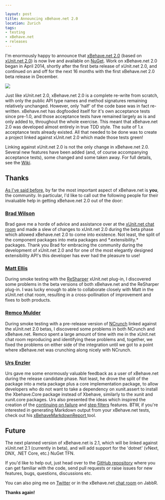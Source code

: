 ```yaml
---

layout: post
title: Announcing xBehave.net 2.0
location: Zurich
tags:
- testing
- xBehave.net
- releases
---
```


I'm enormously happy to announce that [xBehave.net 2.0](http://xbehave.github.io/) (based on [xUnit.net 2.0](http://xunit.github.io/)) is now live and available on [NuGet](https://www.nuget.org/packages/Xbehave/2.0.0). Work on xBehave.net 2.0 began in April 2014, shortly after the first beta release of xUnit.net 2.0, and continued on and off for the next 16 months with the first xBehave.net 2.0 beta release in December. 

![](https://raw.github.com/xbehave/xbehave.net/master/assets/xbehave_128x128.png)

Just like xUnit.net 2.0, xBehave.net 2.0 is a complete re-write from scratch, with only the public API type names and method signatures remaining relatively unchanged. However, only 'half' of the code base was in fact re-written. xBehave.net has dogfooded itself for it's own acceptance tests since pre-1.0, and those acceptance tests have remained largely as is and only added to, throughout the whole exercise. This meant that xBehave.net 2.0 was developed almost entirely in true TDD style. The suite of 1.x acceptance tests already existed. All that needed to be done was to create a project linked against xUnit.net 2.0 which made those tests green!

Linking against xUnit.net 2.0 is not the only change in xBehave.net 2.0. Several new features have been added (and, of course accompanying acceptance tests), some changed and some taken away. For full details, see the [Wiki](https://github.com/xbehave/xbehave.net/wiki/Changes-in-version-2.0).

<!--excerpt-->

## Thanks ##

[As I've said before](/2013/10/09/announcing-xbehave-net-1-0/), by far the most important aspect of xBehave.net is **you**, the community. In particular, I'd like to call out the following people for their invaluable help in getting xBehave.net 2.0 out of the door:

### [Brad Wilson](https://github.com/bradwilson)

Brad gave me a horde of advice and assistance over at the [xUnit.net chat room](https://xunit.slack.com/messages/general/details/) and made a slew of changes to xUnit.net 2.0 during the beta phase which allowed xBehave.net 2.0 to come into existence. Not least, the split of the component packages into meta packages and \*.extensibility.\* packages. Thank you Brad for embracing the community during the development of xUnit.net 2.0 and for one of the most elegantly designed extensibility API's this developer has ever had the pleasure to use!

### [Matt Ellis](https://github.com/citizenmatt)

During smoke testing with the [ReSharper](https://www.jetbrains.com/resharper/) xUnit.net plug-in, I discovered some problems in the beta versions of both xBehave.net and the ReSharper plug-in. I was lucky enough to able to collaborate closely with Matt in the xUnit.net chat room, resulting in a cross-pollination of improvement and fixes to both products.

### [Remco Mulder](https://github.com/remcomulder)

During smoke testing with a pre-release version of [NCrunch](http://www.ncrunch.net/) linked against the xUnit.net 2.0 betas, I discovered some problems in both NCrunch and xBehave.net. Remco spent a large amount of time with me in the xUnit.net chat room reproducing and identifying these problems and, together, we fixed the problems on either side of the integration until we got to a point where xBehave.net was crunching along nicely with NCrunch.

### [Urs Enzler](https://github.com/ursenzler)

Urs gave me some enormously valuable feedback as a user of xBehave.net during the release candidate phase. Not least, he drove the split of the package into a meta package plus a core implementation package, to allow developers who do not want to take a dependency on xunit.assert to install the Xbehave.Core package instead of Xbehave, similarly to the xunit and xunit.core packages. Urs also presented the ideas which inspired the creation of the [continuing on failure](https://github.com/xbehave/xbehave.net/wiki/Continuing-on-failure) and [step filters](https://github.com/xbehave/xbehave.net/wiki/Step-filters) features. BTW, if you're interested in generating Markdown output from your xBehave.net tests, check out his [xBehaveMarkdownReport ](https://github.com/ursenzler/xBehaveMarkdownReport) tool.

## Future ##

The next planned version of xBehave.net is 2.1, which will be linked against xUnit.net 2.1 (currently in beta), and will add support for the 'dotnet' (vNext, DNX, .NET Core, etc.) NuGet TFN.

If you'd like to help out, just head over to the [GitHub repository](https://github.com/xbehave/xbehave.net/) where you can get familiar with the code, send pull requests or raise issues for new features, bugs, questions, discussions etc.

You can also ping me on [Twitter](https://twitter.com/adamralph) or in the xBehave.net [chat room](https://jabbr.net/#/rooms/xbehavenet) on JabbR.

**Thanks again!**
